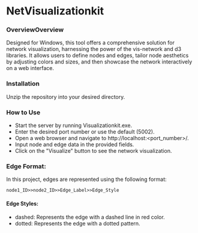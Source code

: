 # NetVisualizationkit

### OverviewOverview

Designed for Windows, this tool offers a comprehensive solution for network visualization, harnessing the power of the vis-network and d3 libraries. It allows users to define nodes and edges, tailor node aesthetics by adjusting colors and sizes, and then showcase the network interactively on a web interface.

### Installation
Unzip the repository into your desired directory.

### How to Use
* Start the server by running Visualizationkit.exe.
* Enter the desired port number or use the default (5002).
* Open a web browser and navigate to http://localhost:<port_number>/.
* Input node and edge data in the provided fields.
* Click on the "Visualize" button to see the network visualization.

### Edge Format:
In this project, edges are represented using the following format:

```node1_ID>>node2_ID>>Edge_Label>>Edge_Style```

#### Edge Styles:
* dashed: Represents the edge with a dashed line in red color.
* dotted: Represents the edge with a dotted pattern.
